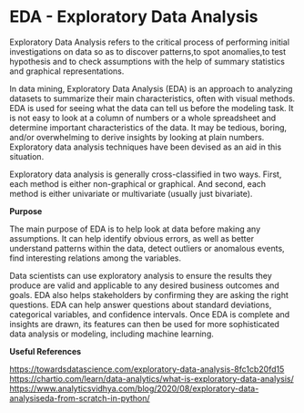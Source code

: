 # EDA - Exploratory Data Analysis

Exploratory Data Analysis refers to the critical process of performing initial investigations on data so as to discover patterns,to spot anomalies,to test hypothesis and to check assumptions with the help of summary statistics and graphical representations.

In data mining, Exploratory Data Analysis (EDA) is an approach to analyzing datasets to summarize their main characteristics, often with visual methods. EDA is used for seeing what the data can tell us before the modeling task. It is not easy to look at a column of numbers or a whole spreadsheet and determine important characteristics of the data. It may be tedious, boring, and/or overwhelming to derive insights by looking at plain numbers. Exploratory data analysis techniques have been devised as an aid in this situation.

Exploratory data analysis is generally cross-classified in two ways. First, each method is either non-graphical or graphical. And second, each method is either univariate or multivariate (usually just bivariate).


**Purpose**

The main purpose of EDA is to help look at data before making any assumptions. It can help identify obvious errors, as well as better understand patterns within the data, detect outliers or anomalous events, find interesting relations among the variables.

Data scientists can use exploratory analysis to ensure the results they produce are valid and applicable to any desired business outcomes and goals. EDA also helps stakeholders by confirming they are asking the right questions. EDA can help answer questions about standard deviations, categorical variables, and confidence intervals. Once EDA is complete and insights are drawn, its features can then be used for more sophisticated data analysis or modeling, including machine learning.


**Useful References**

https://towardsdatascience.com/exploratory-data-analysis-8fc1cb20fd15
https://chartio.com/learn/data-analytics/what-is-exploratory-data-analysis/
https://www.analyticsvidhya.com/blog/2020/08/exploratory-data-analysiseda-from-scratch-in-python/
